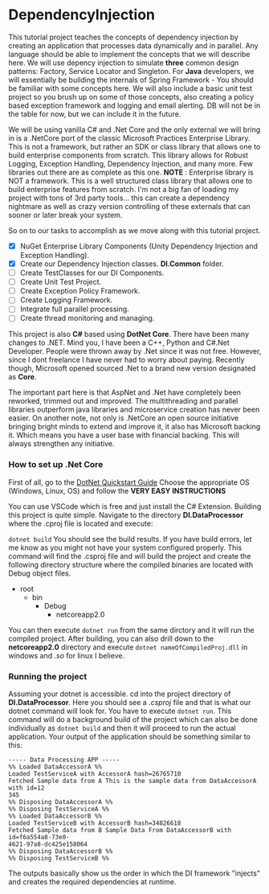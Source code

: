 # DependencyInjection
This tutorial project teaches the concepts of dependency injection by creating an application that processes data dynamically and in parallel. Any language should be able to implement the concepts that we will describe here. We will use depency injection to simulate **three** common design patterns: Factory, Service Locator and Singleton. For **Java** developers, we will essentially be building the internals of Spring Framework - You should be familiar with some concepts here. We will also include a basic unit test project so you brush up on some of those concepts, also creating a policy based exception framework and logging and email alerting. DB will not be in the table for now, but we can include it in the future. 

We will be using vanilla C# and .Net Core and the only external we will bring in is a .NetCore port of the classic Microsoft Practices Enterprise Library. This is not a framework, but rather an SDK or class library that allows one to build enterprise components from scratch. This library allows for Robust Logging, Exception Handling, Dependency Injection, and many more. Few libraries out there are as complete as this one. **NOTE** : Enterprise library is NOT a framework. This is a well structured class library that allows one to build enterprise features from scratch. I'm not a big fan of loading my project with tons of 3rd party tools... this can create a dependency nightmare as well as crazy version controlling of these externals that can sooner or later break your system.

So on to our tasks to accomplish as we move along with this tutorial project.

- [x] NuGet Enterprise Library Components (Unity Dependency Injection and Exception Handling).
- [x] Create our Dependency Injection classes. **DI.Common** folder.
- [ ] Create TestClasses for our DI Components.
- [ ] Create Unit Test Project.
- [ ] Create Exception Policy Framework.
- [ ] Create Logging Framework.
- [ ] Integrate full parallel processing.
- [ ] Create thread monitoring and managing. 

This project is also **C#** based using **DotNet Core**.
There have been many changes to .NET. Mind you, I have been a C++, Python and C#.Net Developer. People were thrown away by .Net since it was not free. However, since I dont freelance I have never had to worry about paying. Recently though, Microsoft opened sourced .Net to a brand new version designated as **Core**. 

The important part here is that AspNet and .Net have completely been reworked, trimmed out and improved. The multithreading and parallel libraries outperform java libraries and microservice creation has never been easier. On another note, not only is .NetCore an open source initiative bringing bright minds to extend and improve it, it also has Microsoft backing it. Which means you have a user base with financial backing. This will always strengthen any initiative.

### How to set up .Net Core
First of all, go to the [DotNet Quickstart Guide](https://www.microsoft.com/net/learn/get-started/windows)
Choose the appropriate OS (Windows, Linux, OS) and follow the **VERY EASY INSTRUCTIONS**

You can use VSCode which is free and just install the C# Extension.
Building this project is quite simple.
Navigate to the directory **DI.DataProcessor** where the .cproj file is located and execute:

`dotnet build`
You should see the build results. If you have build errors, let me know as you might not have your system configured properly.
This command will find the .csproj file and will build the project and create the following directory structure where the compiled binaries are located with Debug object files.
- root
  - bin
    - Debug
      - netcoreapp2.0

You can then execute `dotnet run` from the same dirctory and it will run the compiled project.
After building, you can also drill down to the **netcoreapp2.0** directory and execute `dotnet nameOfCompiledProj.dll` in windows and *.so* for linux I believe. 

### Running the project
Assuming your dotnet is accessible. cd into the project directory of **DI.DataProcessor**. Here you should see a *.csproj* file and that is what our dotnet command will look for. You have to execute `dotnet run`. This command will do a background build of the project which can also be done individually as `dotnet build` and then it will proceed to run the actual application. Your output of the application should be something similar to this:
```
----- Data Processing APP -----
%% Loaded DataAccessorA %%
Loaded TestServiceA with AccessorA hash=26765710
Fetched Sample data from A This is the sample data from DataAccessorA with id=12
345
%% Disposing DataAccessorA %%
%% Disposing TestServiceA %%
%% Loaded DataAccessorB %%
Loaded TestServiceB with AccessorB hash=34826618
Fetched Sample data from B Sample Data From DataAccessorB with id=f6a554a8-73e0-
4621-97a8-dc425e158064
%% Disposing DataAccessorB %%
%% Disposing TestServiceB %%
```
The outputs basically show us the order in which the DI framework "injects" and creates the required dependencies at runtime.
